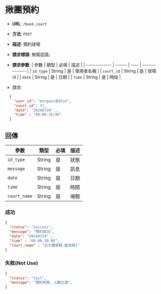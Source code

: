 # 揪團預約

- **URL**: `/book_court`
- **方法**: `POST`
- **描述**: 預約球場
- **請求標頭**: 無需認證。
- **請求參數**:
  | 參數          | 類型   | 必填 | 描述           |
  | ------------- | ------ | ---- | -------------- |
  | `id_type`    | String | 是   | 使用者名稱     |
  | `court_id`   | String | 是   | 球場id     |
  | `date`    | String | 是   | 日期     |
  | `time`    | String | 是   | 時段     |

- 請求:
```json
  {
    "user_id": "morgan/身份id",
    "court_id": 97,
    "date": "20240724" ,
    "time" : "09:00-10:00"
  }
```

## 回傳

  | 參數          | 類型   | 必填 | 描述           |
  | ------------- | ------ | ---- | -------------- |
  | `id_type`    | String | 是   | 狀態     |
  | `message`    | String | 是   | 訊息     |
  | `date`    | String | 是   | 日期     |
  | `time`    | String | 是   | 時間     |
  | `court_name`    | String | 是   | 場館     |

### 成功
```json
{
  "status": "success",
  "message": "預約成功",
  "date": "20240724" ,
  "time" : "09:00-10:00",
  "court_name" : "台大體育館-籃球場1"
}
```

### 失敗(Not Use)
```json
{
  "status": "fail",
  "message": "預約失敗，人數已滿",
}
```